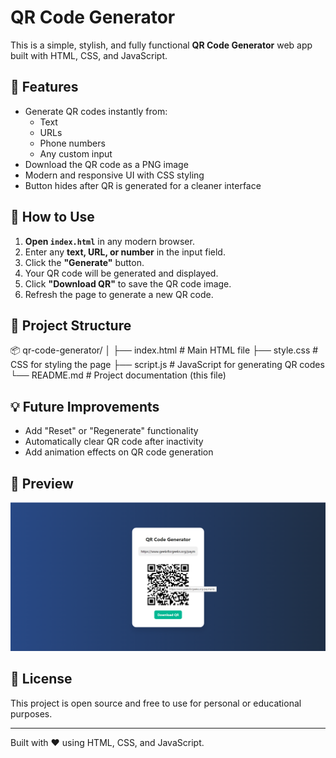 # QR Code Generator

This is a simple, stylish, and fully functional **QR Code Generator** web app built with HTML, CSS, and JavaScript.

## 🔧 Features

- Generate QR codes instantly from:
  - Text
  - URLs
  - Phone numbers
  - Any custom input
- Download the QR code as a PNG image
- Modern and responsive UI with CSS styling
- Button hides after QR is generated for a cleaner interface

## 🚀 How to Use

1. **Open `index.html`** in any modern browser.
2. Enter any **text, URL, or number** in the input field.
3. Click the **"Generate"** button.
4. Your QR code will be generated and displayed.
5. Click **"Download QR"** to save the QR code image.
6. Refresh the page to generate a new QR code.

## 📁 Project Structure

📦 qr-code-generator/
│
├── index.html # Main HTML file
├── style.css # CSS for styling the page
├── script.js # JavaScript for generating QR codes
└── README.md # Project documentation (this file)


## 💡 Future Improvements

- Add "Reset" or "Regenerate" functionality
- Automatically clear QR code after inactivity
- Add animation effects on QR code generation

## 📸 Preview

![Screenshot of QR Code Generator](img/ss.png)

## 📝 License

This project is open source and free to use for personal or educational purposes.

---

Built with ❤️ using HTML, CSS, and JavaScript.

